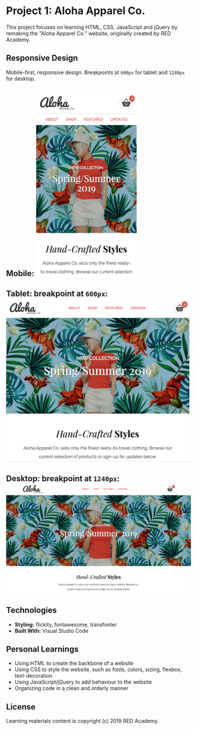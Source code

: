 # Project 1: Aloha Apparel Co.

This project focuses on learning HTML, CSS, JavaScript and jQuery by remaking the "Aloha Apparel Co." website, originally created by RED Academy.

## **Responsive Design**

Mobile-first, responsive design. Breakpoints at `600px` for tablet and `1240px` for desktop.

**Mobile**:
<img src="images/ScreenShot-aloha-mobile.png" width="auto" height="500">
--

**Tablet**: breakpoint at `600px`:
<img src="images/ScreenShot-aloha-tablet.png" width="500" height="auto">
--

**Desktop**: breakpoint at `1240px`:
<img src="images/ScreenShot-aloha-desktop.png" width="800" height="auto">
--

## **Technologies**

- **Styling:** flickity, fontawesome, transfonter
- **Built With:** Visual Studio Code

## **Personal Learnings**

- Using HTML to create the backbone of a website
- Using CSS to style the website, such as fonts, colors, sizing, flexbox, text-decoration
- Using JavaScript/jQuery to add behaviour to the website
- Organizing code in a clean and orderly manner

## **License**

Learning materials content is copyright (c) 2019 RED Academy.
